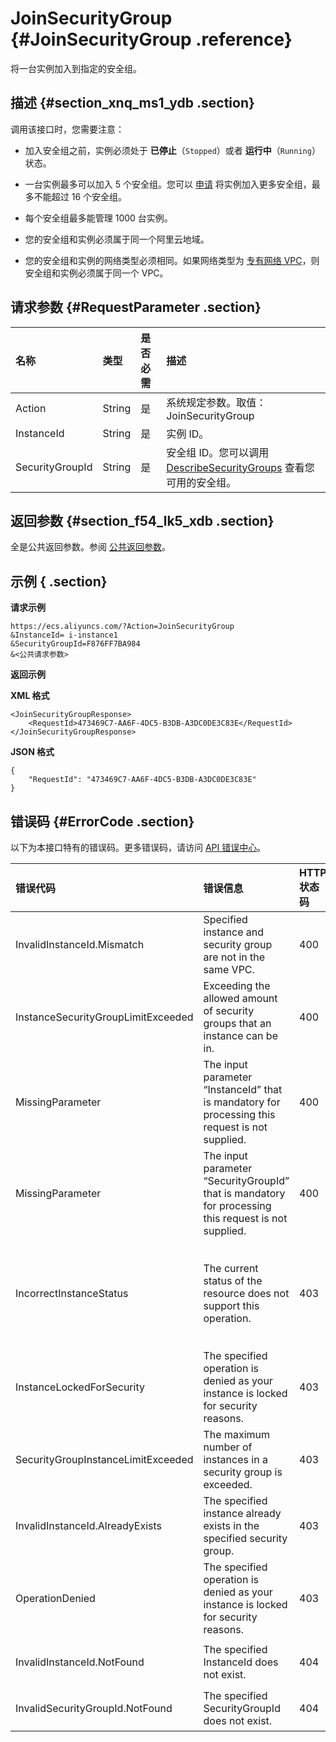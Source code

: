 # JoinSecurityGroup {#JoinSecurityGroup .reference}

将一台实例加入到指定的安全组。

## 描述 {#section_xnq_ms1_ydb .section}

调用该接口时，您需要注意：

-   加入安全组之前，实例必须处于 **已停止**（`Stopped`）或者 **运行中**（`Running`）状态。

-   一台实例最多可以加入 5 个安全组。您可以 [申请](https://selfservice.console.aliyun.com/ticket/createIndex.htm) 将实例加入更多安全组，最多不能超过 16 个安全组。

-   每个安全组最多能管理 1000 台实例。

-   您的安全组和实例必须属于同一个阿里云地域。

-   您的安全组和实例的网络类型必须相同。如果网络类型为 [专有网络 VPC](../../../../../../cn.zh-CN/产品简介/什么是专有网络.md#)，则安全组和实例必须属于同一个 VPC。


## 请求参数 {#RequestParameter .section}

|名称|类型|是否必需|描述|
|:-|:-|:---|:-|
|Action|String|是|系统规定参数。取值：JoinSecurityGroup|
|InstanceId|String|是|实例 ID。|
|SecurityGroupId|String|是|安全组 ID。您可以调用 [DescribeSecurityGroups](cn.zh-CN/API参考/安全组/DescribeSecurityGroups.md#) 查看您可用的安全组。|

## 返回参数 {#section_f54_lk5_xdb .section}

全是公共返回参数。参阅 [公共返回参数](cn.zh-CN/API参考/HTTP调用方式/公共参数.md#commonResponseParameters)。

## 示例 { .section}

**请求示例** 

```
https://ecs.aliyuncs.com/?Action=JoinSecurityGroup
&InstanceId= i-instance1
&SecurityGroupId=F876FF7BA984
&<公共请求参数>
```

**返回示例** 

**XML 格式**

```
<JoinSecurityGroupResponse>
    <RequestId>473469C7-AA6F-4DC5-B3DB-A3DC0DE3C83E</RequestId>
</JoinSecurityGroupResponse>
```

**JSON 格式** 

```
{
    "RequestId": "473469C7-AA6F-4DC5-B3DB-A3DC0DE3C83E"
}
```

## 错误码 {#ErrorCode .section}

以下为本接口特有的错误码。更多错误码，请访问 [API 错误中心](https://error-center.aliyun.com/status/product/Ecs)。

|错误代码|错误信息|HTTP 状态码|说明|
|:---|:---|:-------|:-|
|InvalidInstanceId.Mismatch|Specified instance and security group are not in the same VPC.|400|指定的实例和安全组必须属于同一个 VPC。|
|InstanceSecurityGroupLimitExceeded|Exceeding the allowed amount of security groups that an instance can be in.|400|一台实例最多可以加入 5 个安全组。|
|MissingParameter|The input parameter “InstanceId” that is mandatory for processing this request is not supplied.|400|您必须填入 `InstanceId` 参数。|
|MissingParameter|The input parameter “SecurityGroupId” that is mandatory for processing this request is not supplied.|400|您必须填入 `SecurityGroupId` 参数。|
|IncorrectInstanceStatus|The current status of the resource does not support this operation.|403|加入安全组之前，实例必须处于 **已停止**（`Stopped`）或者 **运行中**（`Running`）状态。|
|InstanceLockedForSecurity|The specified operation is denied as your instance is locked for security reasons.|403|该资源目前被 [安全控制](cn.zh-CN/API参考/附录/安全锁定时的API行为.md#)，拒绝操作。|
|SecurityGroupInstanceLimitExceeded|The maximum number of instances in a security group is exceeded.|403|每个安全组最多能管理 1000 台实例。|
|InvalidInstanceId.AlreadyExists|The specified instance already exists in the specified security group.|403|指定的实例已经在指定的安全组中。|
|OperationDenied|The specified operation is denied as your instance is locked for security reasons.|403|该资源目前被 [安全控制](cn.zh-CN/API参考/附录/安全锁定时的API行为.md#)，拒绝操作。|
|InvalidInstanceId.NotFound|The specified InstanceId does not exist.|404|指定的 `InstanceId`不存在。|
|InvalidSecurityGroupId.NotFound|The specified SecurityGroupId does not exist.|404|指定的 `SecurityGroupId` 不存在。|

